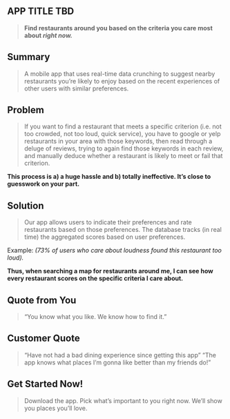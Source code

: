 
## APP TITLE TBD ##
> **Find restaurants around you based on the criteria you care most about _right now._**

## Summary ##
  > A mobile app that uses real-time data crunching to suggest nearby restaurants you’re likely to enjoy based on the recent experiences of other users with similar preferences.

## Problem ##
  > If you want to find a restaurant that meets a specific criterion (i.e. not too crowded, not too loud, quick service), you have to google or yelp restaurants in your area with those keywords, then read through a deluge of reviews, trying to again find those keywords in each review, and manually deduce whether a restaurant is likely to meet or fail that criterion.

**This process is a) a huge hassle and b) totally ineffective. It’s close to guesswork on your part.**


## Solution ##
  > Our app allows users to indicate their preferences and rate restaurants based on those preferences. The database tracks (in real time) the aggregated scores based on user preferences.

Example: *(73% of users who care about loudness found this restaurant too loud).*

**Thus, when searching a map for restaurants around me, I can see how every restaurant scores on the specific criteria I care about.**

## Quote from You ##
  > “You know what you like. We know how to find it.”

## Customer Quote ##
  > “Have not had a bad dining experience since getting this app”
  > “The app knows what places I’m gonna like better than my friends do!”

## Get Started Now! ##
  > Download the app. Pick what’s important to you right now. We’ll show you places you’ll love.
